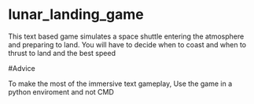 # lunar_landing_game
This text based game simulates a space shuttle entering the atmosphere and preparing to land. You will have to decide when to coast and when to thrust to land and the best speed


#Advice

To make the most of the immersive text gameplay, Use the game in a python enviroment and not CMD
